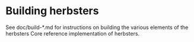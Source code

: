 Building herbsters
================

See doc/build-*.md for instructions on building the various
elements of the herbsters Core reference implementation of herbsters.
